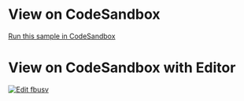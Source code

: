 
# View on CodeSandbox 
[Run this sample in CodeSandbox](https://codesandbox.io/embed/github/IgniteUI/testStackblitz/tree/master/github/sparkline/SparklineSharedData?fontsize=14&hidenavigation=1&theme=dark&view=preview)                        
        
# View on CodeSandbox with Editor
            
<html lang="en" xmlns="http://www.w3.org/1999/xhtml">
    <body>           
        <a target="_blank" href="https://codesandbox.io/s/github/IgniteUI/testStackblitz/tree/master/github/sparkline/SparklineSharedData?fontsize=14&hidenavigation=1&theme=dark&view=preview">
            <img alt="Edit fbusv" src="https://codesandbox.io/static/img/play-codesandbox.svg"/>
        </a>
    </body>
</html>
        